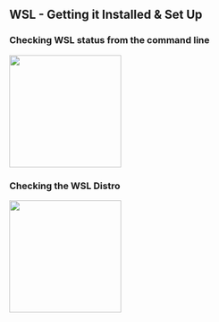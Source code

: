 ## WSL - Getting it Installed & Set Up

### Checking WSL status from the command line
<img src="https://thumbs2.imgbox.com/05/5e/SRQebC54_t.png" width="200">

### Checking the WSL Distro
<img src="https://thumbs2.imgbox.com/12/dd/sWBk1CcF_t.png" width="200">
